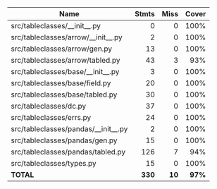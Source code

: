| Name                                    |   Stmts |   Miss |   Cover |
| --------------------------------------- | ------: | -----: | ------: |
| src/tableclasses/\_\_init\_\_.py        |       0 |      0 |    100% |
| src/tableclasses/arrow/\_\_init\_\_.py  |       2 |      0 |    100% |
| src/tableclasses/arrow/gen.py           |      13 |      0 |    100% |
| src/tableclasses/arrow/tabled.py        |      43 |      3 |     93% |
| src/tableclasses/base/\_\_init\_\_.py   |       3 |      0 |    100% |
| src/tableclasses/base/field.py          |      20 |      0 |    100% |
| src/tableclasses/base/tabled.py         |      30 |      0 |    100% |
| src/tableclasses/dc.py                  |      37 |      0 |    100% |
| src/tableclasses/errs.py                |      24 |      0 |    100% |
| src/tableclasses/pandas/\_\_init\_\_.py |       2 |      0 |    100% |
| src/tableclasses/pandas/gen.py          |      15 |      0 |    100% |
| src/tableclasses/pandas/tabled.py       |     126 |      7 |     94% |
| src/tableclasses/types.py               |      15 |      0 |    100% |
| **TOTAL**                               | **330** | **10** | **97%** |
